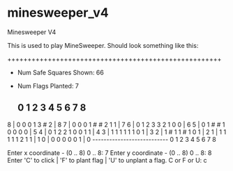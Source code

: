 # minesweeper_v4

Minesweeper V4

This is used to play MineSweeper. Should look something like this:

+++++++++++++++++++++++++++++++++++++++++++++++++++++

 + Num Safe Squares Shown: 66
 + Num Flags Planted: 7

     0  1  2  3  4  5  6  7  8
    ---------------------------
 8 | 0  0  0  1  3  #  2       | 8
 7 | 0  0  0  1  #  #  2  1  1 | 7
 6 | 0  1  2  3  3  2  1  0  0 | 6
 5 | 0  1  #  #  1  0  0  0  0 | 5
 4 | 0  1  2  2  1  0  0  1  1 | 4
 3 | 1  1  1  1  1  1  0  1    | 3
 2 | 1  #  1  1  #  1  0  1    | 2
 1 | 1  1  1  1  1  2  1  1    | 1
 0 | 0  0  0  0  0  1          | 0
    ---------------------------
     0  1  2  3  4  5  6  7  8

Enter x coordinate - (0 .. 8)
0 .. 8: 7
Enter y coordinate - (0 .. 8)
0 .. 8: 8
Enter 'C' to click | 'F' to plant flag | 'U' to unplant a flag.
C or F or U: c
